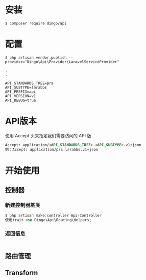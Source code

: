 # 安装
```shell
$ composer require dingo/api
```
# 配置
```shell
$ php artisan vendor:publish --provider="Dingo\Api\Provider\LaravelServiceProvider"

.
.
.
API_STANDARDS_TREE=prs
API_SUBTYPE=larabbs
API_PREFIX=api
API_VERSION=v1
API_DEBUG=true
```
# API版本
使用 Accept 头来指定我们需要访问的 API 版
```html
Accept: application/<API_STANDARDS_TREE>.<API_SUBTYPE>.v1+json
例：Accept: application/prs.larabbs.v1+json
```
# 开始使用
## 控制器
### 新建控制器基类
```php
$ php artisan make:controller Api/Controller
使用trait use Dingo\Api\Routing\Helpers;
```
### 返回信息
```php

```

## 路由管理
## Transform




